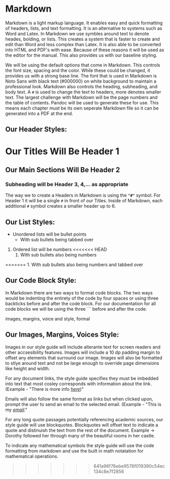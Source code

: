 
# Markdown
Markdown is a light markup language. It enables easy and quick formatting of headers, lists, and text formatting. It is an alternative to systems such as Word and Latex. In Markdown we use symbles around text to denote heades, bolding, or lists. This creates a system that is faster to create and edit than Word and less complex than Latex. It is also able to be converted into HTML and PDF's with ease. Because of these reasons it will be used as the editor for the manual. This also provides us with our baseline styling.

We will be using the default options that come in Markdown. This controls the font size, spacing and the color. While these could be changed, it provides us with a strong base line. The font that is used in Markdown is Noto Sans with black text (#000000) on white background to maintain a professional look. Markdown also controls the heading, subheading, and body text. A ```#``` is used to change the text to headers, more denotes smaller text. The largest challenge with Markdown will be the page numbers and the table of contents. Pandoc will be used to generate these for use. This means each chapter must be its own seperate Markdown file so it can be generated into a PDF at the end.

## Our Header Styles:

# Our Titles Will Be Header 1
## Our Main Sections Will Be Header 2
### Subheading will be Header 3, 4,... as appropriate
The way we to create a Headers in Markdown is using the **``"#"``** symbol. For Header 1 it will be a single ``#`` in front of our Titles. Inside of Markdown, each additional ``#`` symbol creates a smaller header up to 6. 

## Our List Styles:
- Unordered lists will be bullet points
	- With sub bullets being tabbed over

1. Ordered list will be numbers
<<<<<<< HEAD
	1. With sub bullets also being numbers

=======
	1. With sub bullets also being numbers and tabbed over

## Our Code Block Style:
In Markdown there are two ways to format code blocks. The two ways would be indenting the entirety of the code by four spaces or using three backticks before and after the code block. For our documentation for all code blocks we will be using the three \``` before and after the code.

images, margins, voice and style, formal

## Our Images, Margins, Voices Style:

Images in our style guide will include alterante text for screen readers and other accsesibility features. Images will include a 10 dp padding margin to offset any elements that surround our image. Images will also be formatted to stlye around text and not be large enough to override page dimensions like height and width. 

For any document links, the style guide specifies they must be imbedded into text that most cosley corresponds with information about the link. (Example - "There is more info *[here](https://github.com/Drew-Watson-117/Tech-Comm-User-Manual/blob/master/Style%20Guide.md)*)" 

Emails will also follow the same format as links but when clicked upon, prompt the user to send an email to the selected email. (Example - "This is my *[email](mailto:dummyemail@email.com)*."

For any long quote passages potentially referencing academic sources, our style guide will use blockquotes. Blockquotes will offset text to indicate a quote and distinuish the text from the rest of the document. Example -> Dorothy followed her through many of the beautiful rooms in her castle.

To indicate any mathematical symbols the style guide will use the code formatting from markdown and use the built in math notatation for mathematical operations. 
>>>>>>> 641a96f76ebe9576f019390c54ec134c8e7f2856
